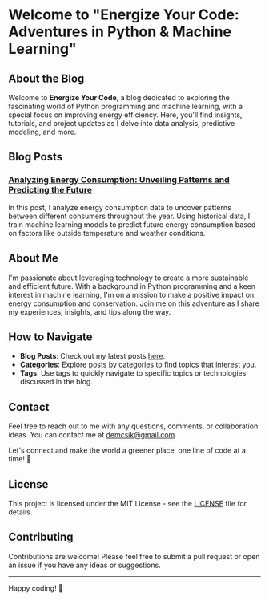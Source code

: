 # Welcome to "Energize Your Code: Adventures in Python & Machine Learning"

## About the Blog

Welcome to **Energize Your Code**, a blog dedicated to exploring the fascinating world of Python programming and machine learning, with a special focus on improving energy efficiency. Here, you'll find insights, tutorials, and project updates as I delve into data analysis, predictive modeling, and more.

## Blog Posts

### [Analyzing Energy Consumption: Unveiling Patterns and Predicting the Future](https://github.com/happiness133-python/github-pages/blob/main/_posts/2025-02-09-First%20version%20available.md)
In this post, I analyze energy consumption data to uncover patterns between different consumers throughout the year. Using historical data, I train machine learning models to predict future energy consumption based on factors like outside temperature and weather conditions.

## About Me

I'm passionate about leveraging technology to create a more sustainable and efficient future. With a background in Python programming and a keen interest in machine learning, I'm on a mission to make a positive impact on energy consumption and conservation. Join me on this adventure as I share my experiences, insights, and tips along the way.

## How to Navigate

- **Blog Posts**: Check out my latest posts [here](https://github.com/happiness133-python/github-pages/blob/main/_posts/2025-02-09-First%20version%20available.md).
- **Categories**: Explore posts by categories to find topics that interest you.
- **Tags**: Use tags to quickly navigate to specific topics or technologies discussed in the blog.

## Contact

Feel free to reach out to me with any questions, comments, or collaboration ideas. You can contact me at [demcsik@gmail.com](mailto:demcsik@gmail.com).

Let's connect and make the world a greener place, one line of code at a time! 🌱

## License

This project is licensed under the MIT License - see the [LICENSE](LICENSE) file for details.

## Contributing

Contributions are welcome! Please feel free to submit a pull request or open an issue if you have any ideas or suggestions.

---

Happy coding! 🚀
